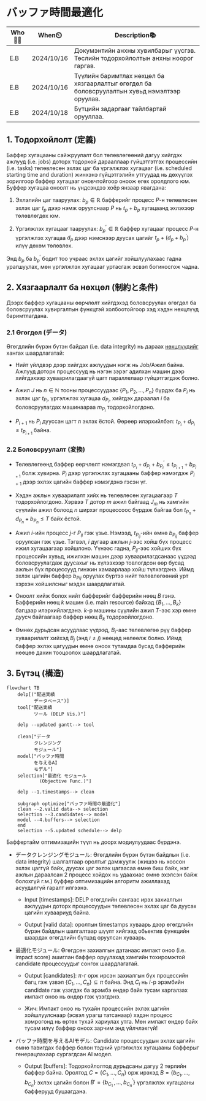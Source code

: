 # バッファ時間最適化

| Who👨‍🔧 | When⏲️     | Description📚                                                                                 |
| -------- | ---------- | --------------------------------------------------------------------------------------------- |
| E.B      | 2024/10/16 | Докумэнтийн анхны хувилбарыг үүсгэв. Төслийн тодорхойлолтын анхны ноорог гаргав.              |
| E.B      | 2024/10/16 | Түүлийн баримтлах нөхцөл ба хязгаарлалтыг өгөгдөл ба боловсруулалтын хувьд нэмэлтээр оруулав. |
| E.B      | 2024/10/18 | Бүтцийн задаргааг тайлбартай орууллаа.                                                        |

## 1. Тодорхойлолт (定義)

Баффер хугацааны сайжруулалт бол төлөвлөгөөний дагуу хийгдэх ажлууд (i.e. jobs) доторх тодорхой дарааллаар гүйцэтгэтгэх процессийн (i.e. tasks) төлөвлөсөн эхлэх цаг ба үргэлжлэх хугацааг (i.e. scheduled starting time and duration) жинхэнэ гүйцэтгэлийн утгуудад нь  дөхүүлэх зорилгоор баффер хугацааг оновчтойгоор оноож өгөх оролдлого юм. Буффер хугацаа оноолт нь үндсэндээ хоёр янзаар явагдана:

1. Эхлэлийн цаг тааруулах: $b_p \in \mathbb{R}$ бафферийг процесс $P$-н төлөвлөсөн эхлэх цаг $t_p$ дээр нэмж оруулснаар $P$ нь $t_p+b_p$ хугацаанд эхлэхээр төлөвлөгдөх юм. 

2. Үргэлжлэх хугацааг тааруулах: $b_p^\prime \in \mathbb{R}$ баффер хугацааг процесс $P$-н үргэлжлэх хугацаа $d_p$ дээр нэмснээр дуусах цагийг $t_p+(d_p+b_p^\prime)$ илүү дөхөм төлөвлөх.

Энд $b_p$ ба $b_p^\prime$ бодит тоо учраас эхлэх цагийг хойшлуулахаас гадна урагшуулах, мөн үргэлжлэх хугацааг уртасгаж эсвэл богиносгож чадна. 

## 2. Хязгаарлалт ба нөхцөл (制約と条件)

Дээрх баффер хугацааны өөрчлөлт хийгдэхэд боловсруулах өгөгдөл ба боловсруулах хувиргалтын функцтэй холбоотойгоор хэд хэдэн нөхцлүүд баримтлагдана.

### 2.1 Өгөгдөл (データ)

Өгөгдлийн бүрэн бүтэн байдал (i.e. data integrity) нь дараах [нөхцлүүдийг](https://developers.google.com/optimization/scheduling/job_shop) хангах шаардлагатай:

* Нийт үйлдвэр дээр хийгдэх ажлуудын нэгж нь Job/Ажил байна. Ажлууд доторх процессууд нь нэгэн зэрэг адилхан машин дээр хийгдэхээр хуваарилагдаагүй цагт параллелаар гүйцэтгэгдэж болно.

* Ажил $J$ нь $n\in\mathbb{N}$ тооны процессуудаас $\{P_1, P_2, ..., P_n\}$ бүрдэх ба $P_i$ нь эхлэх цаг $t_{P_i}$, үргэлжлэх хугацаа $d_{P_i}$, хийгдэх дараалал $i$ ба боловсруулагдах машинаараа $m_{P_i}$ тодорхойлогдоно.

* $P_{i+1}$ нь $P_i$ дууссан цагт л эхлэх ёстой. Өөрөөр илэрхийлбэл: $t_{P_{i}} + d_{P_i} \leq t_{P_{i+1}}$ байна.

### 2.2 Боловсруулалт (変換)

* Төлөвлөгөөнд баффер өөрчлөлт нэмэгдвэл $t_{P_{i}} + d_{P_i} + b_{P_i}^\prime \leq t_{P_{i+1}} + b_{P_{i+1}}$ болж хувирна. $P_i$ дээр үргэлжлэх хугацааны баффер нэмэгдэж $P_{i+1}$ дээр эхлэх цагийн баффер нэмэгдэнэ гэсэн үг.

* Хэдэн ажлын хуваарилалт хийх нь төлөвлөсөн хугацаагаар  $T$ тодорхойлогдоно. Хэрвээ $T$ дотор $m$ ажил байгаад $J_m$ нь хамгийн сүүлийн ажил болоод $n$ ширхэг процессоос бүрдэж байгаа бол $t_{P_n}+d_{P_n}+b_{P_n} \leq T$ байх ёстой.

* Ажил $i$-ийн процесс $j$-г $P_{ij}$ гэж үзье. Нэмээд, $t_{P_{ij}}$-ийн өмнө $b_{P_{ij}}$ баффер оруулсан гэж үзье. Тэгвэл, $i$ дугаар ажлын $j$-ээс хойш бүх процесс ижил хугацаагаар хойшлоно. Үүнээс гадна, $P_{ij}$-ээс хойших бүх процессийн хувьд, ижилхэн машин дээр хуваарилагдсанаас үүдээд боловсруулагдаж дуусахыг нь хүлээхээр товлогдсон өөр бусад ажлын бүх процессууд гинжин хамаарлаар хойш түлхэгдэнэ. Иймд эхлэх цагийн баффер $b_{P{ij}}$ оруулах бүртээ нийт төлөвлөгөөний урт хэрхэн хойшилсныг мэдэх шаардлагатай.

* Оноолт хийж болох нийт бафферийг бафферийн нөөц $B$ гэнэ. Бафферийн нөөц $k$ машин (i.e. main resource) байхад $\{B_1, ..., B_k\}$ багцаар илэрхийлэгдэнэ. $k$-р машины сүүлийн ажил $T$-ээс хэр өмнө дуусч байгаагаар баффер нөөц $B_k$ тодорхойлогдоно. 

* Өмнөх дурьдсан асуудлаас үүдээд, $B_i$-аас төлөвлөгөө рүү баффер хуваарилалт хийхэд $B_j$ (энд $i \neq j$) нөөцөд нөлөөлж болно. Иймд баффер эхлэх цагуудын өмнө оноох тутамдаа бусад бафферийн нөөцөө дахин тооцоолох шаардлагатай.

## 3. Бүтэц (構造)

```mermaid
flowchart TB
    delp[("配送実績
          データベース")]
    tool["配送実績
          ツール (DELP Vis.)"]

    delp --updated gantt--> tool

    clean["データ
          クレンジング
          モジュール"]
    model["バッファ時間
          を与えるAI
          モデル"]
    selection["最適化 モジュール
            (Objective Func.)"]

    delp --1.timestamps--> clean

    subgraph optimize["バッファ時間の最適化"]
    clean --2.valid data--> selection
    selection --3.candidates--> model
    model --4.buffers--> selection
    end
    selection --5.updated schedule--> delp
```

Баффертайм оптимизацийн түүл нь доорх модиулуудаас бүрдэнэ.

- データクレンジングモジュール: Өгөгдлийн бүрэн бүтэн байдлын (i.e. data integrity) шалгалтаар оролтыг дамжуулж (жишээ нь хоосон эхлэх цаггүй байх, дуусах цаг эхлэх цагаасаа өмнө биш байх, нэг ажлын дараалсан 2 процесс хойдох нь удаахиас өмнө эхэлсэн байж болохгүй г.м.) буффер оптимизацийн алгоритм ажиллахад асуудалгүй гаралт илгээнэ.
  
  - Input [timestamps]: DELP өгөгдлийн сангаас ирэх захиалгын ажлуудын доторх процессуудын төлөвлөсөн эхлэх цаг ба дуусах цагийн хуваариуд байна.
  
  - Output [valid data]: оролтын timestamps хуваарь дээр өгөгдлийн бүрэн байдлын шалгалтаар шүүлт хийгээд обьектив функцийн шаардах өгөгдлийн бүтцэд оруулсан хуваарь.

- 最適化モジュール: Өгөгдсөн захиалгын датанаас импакт оноо (i.e. impact score) ашиглан баффер оруулахад хамгийн тохиромжтой candidate процессуудыг сонгох шаардлагатай.
  
  - Output [candidates]:  $\pi$-г орж ирсэн захиалгын бүх процессийн багц гэж үзвэл $\{C_1, ..., C_n\} \subseteq {\pi}$ байна. Энд $C_i$ нь $i$-р эрэмбийн candidate гэж үзэгдэх ба эрэмбэ өндөр байх тусам харгалзах импакт оноо нь өндөр гэж үзэгдэнэ.
  
  - Жич: Импакт оноо нь тухайн процессийн эхлэх цагийн хойшлуулснаар (эсвэл урагш татсанаар) хэдэн процесс хомрогонд нь өртөх тухай хариулах утга. Мөн импакт өндөр байх тусам илүү баффер оноох зарчим энд үйлчлэхгүй!

- バッファ時間を与えるAIモデル: Candidate процессуудын эхлэх цагийн өмнө тавигдах баффер болон тэдний үргэлжлэх хугацааны бафферыг генерацлахаар сургагдсан AI модел.
  
  - Output [buffers]: Тодорхойлолтод дурьдсаны дагуу 2 төрлийн баффер байна. Оролтод $C = \{C_1, ..., C_n\}$ орж ирэхэд $B=\{b_{C_1}, ..., b_{C_n}\}$ эхлэх цагийн болон $B\prime=\{b^\prime_{C_1}, ..., b^\prime_{C_n}\}$ үргэлжлэх хугацааны бафферууд буцаагдана.
